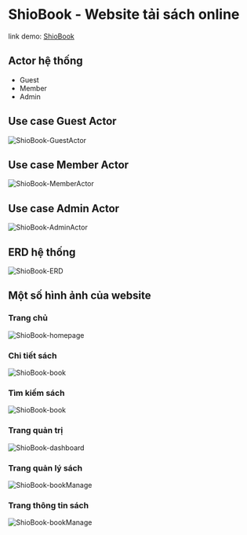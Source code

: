 # ShioBook - Website tải sách online

link demo: [ShioBook](https://shiobook-ebook-downloader.tech)

## Actor hệ thống
- Guest
- Member
- Admin

## Use case Guest Actor
![ShioBook-GuestActor](markdown/diagram/Guest.png)

## Use case Member Actor
![ShioBook-MemberActor](markdown/diagram/Member.png)

## Use case Admin Actor
![ShioBook-AdminActor](markdown/diagram/Admin.png)

## ERD hệ thống
![ShioBook-ERD](markdown/diagram/ERD.png)


## Một số hình ảnh của website

### Trang chủ
![ShioBook-homepage](markdown/screen/homepage.png)

### Chi tiết sách
![ShioBook-book](markdown/screen/detail.png)

### Tìm kiếm sách
![ShioBook-book](markdown/screen/search.png)

### Trang quản trị
![ShioBook-dashboard](markdown/screen/dashboard.png)

### Trang quản lý sách
![ShioBook-bookManage](markdown/screen/book-manage.png)

### Trang thông tin sách
![ShioBook-bookManage](markdown/screen/book-detail.png)

